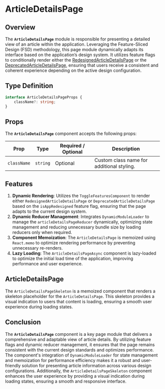 # ArticleDetailsPage

## Overview
The **`ArticleDetailsPage`** module is responsible for presenting a detailed view of an article within the application. Leveraging the Feature-Sliced Design (FSD) methodology, this page module dynamically adapts its interface based on the application’s design system. It utilizes feature flags to conditionally render either the [RedesignedArticleDetailsPage](ArticleDetailsPageRedesigned/README.md) or the [DeprecatedArticleDetailsPage](ArticleDetailsPageDeprecated/README.md), ensuring that users receive a consistent and coherent experience depending on the active design configuration.

## Type Definition
```typescript
interface ArticleDetailsPageProps {
    className?: string;
}
```
## Props

The **`ArticleDetailsPage`** component accepts the following props:

| Prop       | Type       | Required / Optional | Description                             |
|------------|------------|----------------------|-----------------------------------------|
| `className` | `string`   | Optional             | Custom class name for additional styling. |

## Features

1. **Dynamic Rendering**: Utilizes the `ToggleFeaturesComponent` to render either `RedesignedArticleDetailsPage` or `DeprecatedArticleDetailsPage` based on the `isAppRedesigned` feature flag, ensuring that the page adapts to the current design system.
2. **Dynamic Reducer Management**: Integrates `DynamicModuleLoader` to manage the `articleDetailsPageReducer` dynamically, optimizing state management and reducing unnecessary bundle size by loading reducers only when required.
3. **Component Memoization**: The `ArticleDetailsPage` is memoized using `React.memo` to optimize rendering performance by preventing unnecessary re-renders.
4. **Lazy Loading**: The `ArticleDetailsPageAsync` component is lazy-loaded to optimize the initial load time of the application, improving performance and user experience.


## ArticleDetailsPage
The `ArticleDetailsPageSkeleton` is a memoized component that renders a skeleton placeholder for the `ArticleDetailsPage`.
This skeleton provides a visual indication to users that content is loading, ensuring a smooth user experience during loading states.


## Conclusion

The **`ArticleDetailsPage`** component is a key page module that delivers a comprehensive and adaptable view of article details. By utilizing feature flags and dynamic reducer management, it ensures that the page remains consistent with the current design standards and optimizes performance. The component's integration of `DynamicModuleLoader` for state management and memoization for performance efficiency makes it a robust and user-friendly solution for presenting article information across various design configurations.
Additionally, the `ArticleDetailsPageSkeleton` component enhances the user experience by providing a visual indication during loading states, ensuring a smooth and responsive interface.
